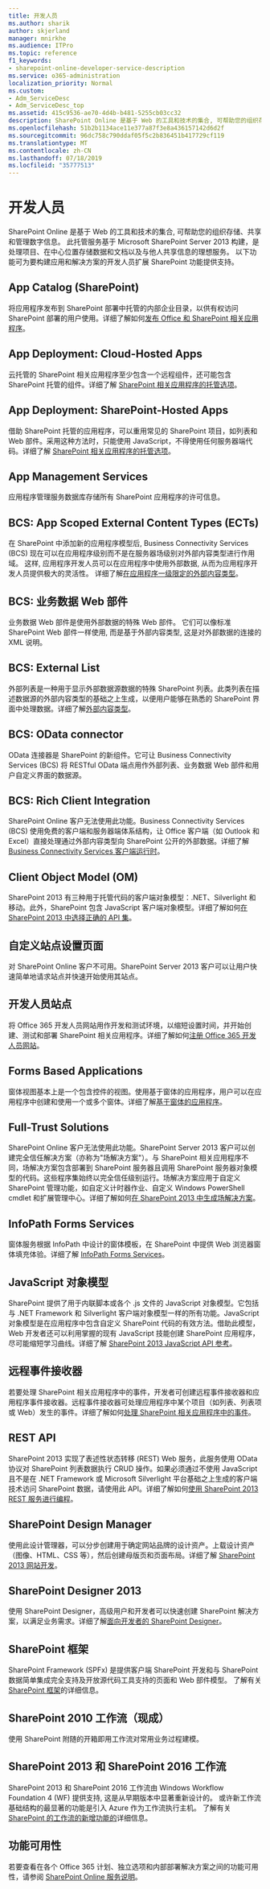 ```yaml
---
title: 开发人员
ms.author: sharik
author: skjerland
manager: mnirkhe
ms.audience: ITPro
ms.topic: reference
f1_keywords:
- sharepoint-online-developer-service-description
ms.service: o365-administration
localization_priority: Normal
ms.custom:
- Adm_ServiceDesc
- Adm_ServiceDesc_top
ms.assetid: 415c9536-ae70-4d4b-b481-5255cb03cc32
description: SharePoint Online 是基于 Web 的工具和技术的集合, 可帮助您的组织存储、共享和管理数字信息。 此托管服务基于 Microsoft SharePoint Server 2013 构建，是处理项目、在中心位置存储数据和文档以及与他人共享信息的理想服务。 以下功能可为要构建应用和解决方案的开发人员扩展 SharePoint 功能提供支持。
ms.openlocfilehash: 51b2b1134ace11e377a87f3e8a436157142d6d2f
ms.sourcegitcommit: 96dc758c790ddaf05f5c2b836451b417729cf119
ms.translationtype: MT
ms.contentlocale: zh-CN
ms.lasthandoff: 07/18/2019
ms.locfileid: "35777513"
---
```

# <a name="developer"></a>开发人员

SharePoint Online 是基于 Web 的工具和技术的集合, 可帮助您的组织存储、共享和管理数字信息。 此托管服务基于 Microsoft SharePoint Server 2013 构建，是处理项目、在中心位置存储数据和文档以及与他人共享信息的理想服务。 以下功能可为要构建应用和解决方案的开发人员扩展 SharePoint 功能提供支持。
  
## <a name="app-catalog-sharepoint"></a>App Catalog (SharePoint)
<a name="bkmk_AppCatalogSharePoint"> </a>

将应用程序发布到 SharePoint 部署中托管的内部企业目录，以供有权访问 SharePoint 部署的用户使用。详细了解如何[发布 Office 和 SharePoint 相关应用程序](https://docs.microsoft.com/office/dev/store/submit-to-the-office-store)。
  
## <a name="app-deployment-cloud-hosted-apps"></a>App Deployment: Cloud-Hosted Apps
<a name="bkmk_AppDeploymentCloudHostedApps"> </a>

云托管的 SharePoint 相关应用程序至少包含一个远程组件，还可能包含 SharePoint 托管的组件。详细了解 [SharePoint 相关应用程序的托管选项](https://docs.microsoft.com/sharepoint/dev/sp-add-ins/choose-patterns-for-developing-and-hosting-your-sharepoint-add-in)。 
  
## <a name="app-deployment-sharepoint-hosted-apps"></a>App Deployment: SharePoint-Hosted Apps
<a name="bkmk_AppDeploymentSharePointHostedApps"> </a>

借助 SharePoint 托管的应用程序，可以重用常见的 SharePoint 项目，如列表和 Web 部件。采用这种方法时，只能使用 JavaScript，不得使用任何服务器端代码。详细了解 [SharePoint 相关应用程序的托管选项](https://docs.microsoft.com/sharepoint/dev/sp-add-ins/choose-patterns-for-developing-and-hosting-your-sharepoint-add-in)。
  
## <a name="app-management-services"></a>App Management Services
<a name="bkmk_AppManagementServices"> </a>

应用程序管理服务数据库存储所有 SharePoint 应用程序的许可信息。 
  
## <a name="bcs-app-scoped-external-content-types-ects"></a>BCS: App Scoped External Content Types (ECTs)
<a name="bkmk_AppScopedExternalContentTypes"> </a>

在 SharePoint 中添加新的应用程序模型后, Business Connectivity Services (BCS) 现在可以在应用程序级别而不是在服务器场级别对外部内容类型进行作用域。 这样, 应用程序开发人员可以在应用程序中使用外部数据, 从而为应用程序开发人员提供极大的灵活性。 详细了解[在应用程序一级限定的外部内容类型](https://docs.microsoft.com/sharepoint/dev/general-development/add-in-scoped-external-content-types-in-sharepoint)。
  
## <a name="bcs-business-data-web-parts"></a>BCS: 业务数据 Web 部件
<a name="bkmk_BCSBusinessDataWebparts"> </a>

业务数据 Web 部件是使用外部数据的特殊 Web 部件。 它们可以像标准 SharePoint Web 部件一样使用, 而是基于外部内容类型, 这是对外部数据的连接的 XML 说明。 
  
## <a name="bcs-external-list"></a>BCS: External List
<a name="bkmk_BCSExternalList"> </a>

外部列表是一种用于显示外部数据源数据的特殊 SharePoint 列表。此类列表在描述数据源的外部内容类型的基础之上生成，以便用户能够在熟悉的 SharePoint 界面中处理数据。详细了解[外部内容类型](https://docs.microsoft.com/SharePoint/administration/deploy-an-on-premises-solution)。 
  
## <a name="bcs-odata-connector"></a>BCS: OData connector
<a name="bkmk_OdataConnector"> </a>

OData 连接器是 SharePoint 的新组件。它可让 Business Connectivity Services (BCS) 将 RESTful OData 端点用作外部列表、业务数据 Web 部件和用户自定义界面的数据源。
  
## <a name="bcs-rich-client-integration"></a>BCS: Rich Client Integration
<a name="bkmk_BCSRichClientIntegration"> </a>

SharePoint Online 客户无法使用此功能。Business Connectivity Services (BCS) 使用免费的客户端和服务器端体系结构，让 Office 客户端（如 Outlook 和 Excel）直接处理通过外部内容类型向 SharePoint 公开的外部数据。详细了解 [Business Connectivity Services 客户端运行时](https://docs.microsoft.com/previous-versions/office/developer/sharepoint-2010/ee559310(v=office.14))。
  
## <a name="client-object-model-om"></a>Client Object Model (OM)
<a name="bkmk_ClientObjectModel"> </a>

SharePoint 2013 有三种用于托管代码的客户端对象模型：.NET、Silverlight 和移动。此外，SharePoint 包含 JavaScript 客户端对象模型。详细了解如何[在 SharePoint 2013 中选择正确的 API 集](https://docs.microsoft.com/sharepoint/dev/general-development/choose-the-right-api-set-in-sharepoint)。
  
## <a name="custom-site-provisioning-page"></a>自定义站点设置页面
<a name="bkmk_CustomSiteProvisioning"> </a>

对 SharePoint Online 客户不可用。SharePoint Server 2013 客户可以让用户快速简单地请求站点并快速开始使用其站点。
  
## <a name="developer-site"></a>开发人员站点
<a name="bkmk_DeveloperSite"> </a>

将 Office 365 开发人员网站用作开发和测试环境，以缩短设置时间，并开始创建、测试和部署 SharePoint 相关应用程序。详细了解如何[注册 Office 365 开发人员网站](https://docs.microsoft.com/sharepoint/dev/sp-add-ins/create-a-developer-site-on-an-existing-office-365-subscription)。
  
## <a name="forms-based-applications"></a>Forms Based Applications
<a name="bkmk_FormsBasedApplications"> </a>

窗体视图基本上是一个包含控件的视图。使用基于窗体的应用程序，用户可以在应用程序中创建和使用一个或多个窗体。详细了解[基于窗体的应用程序](https://docs.microsoft.com/previous-versions/visualstudio/visual-studio-6.0/aa733955(v=vs.60))。
  
## <a name="full-trust-solutions"></a>Full-Trust Solutions
<a name="bkmk_FullTrustSolutions"> </a>

SharePoint Online 客户无法使用此功能。SharePoint Server 2013 客户可以创建完全信任解决方案（亦称为"场解决方案"）。与 SharePoint 相关应用程序不同，场解决方案包含部署到 SharePoint 服务器且调用 SharePoint 服务器对象模型的代码。这些程序集始终以完全信任级别运行。场解决方案应用于自定义 SharePoint 管理功能，如自定义计时器作业、自定义 Windows PowerShell cmdlet 和扩展管理中心。详细了解如何[在 SharePoint 2013 中生成场解决方案](https://docs.microsoft.com/sharepoint/dev/general-development/build-farm-solutions-in-sharepoint)。
  
## <a name="infopath-forms-services"></a>InfoPath Forms Services
<a name="bkmk_InfoPathFormsServices"> </a>

窗体服务根据 InfoPath 中设计的窗体模板，在 SharePoint 中提供 Web 浏览器窗体填充体验。详细了解 [InfoPath Forms Services](https://docs.microsoft.com/previous-versions/office/developer/sharepoint-2007/ms540731(v=office.12))。
  
## <a name="javascript-object-model"></a>JavaScript 对象模型
<a name="bkmk_JavaScriptObjectModel"> </a>

SharePoint 提供了用于内联脚本或各个 .js 文件的 JavaScript 对象模型。它包括与 .NET Framework 和 Silverlight 客户端对象模型一样的所有功能。JavaScript 对象模型是在应用程序中包含自定义 SharePoint 代码的有效方法。借助此模型，Web 开发者还可以利用掌握的现有 JavaScript 技能创建 SharePoint 应用程序，尽可能缩短学习曲线。详细了解 [SharePoint 2013 JavaScript API 参考](https://docs.microsoft.com/previous-versions/office/sharepoint-visio/jj193034(v=office.15))。
  
## <a name="remote-event-receiver"></a>远程事件接收器
<a name="bkmk_RemoteEventReceiver"> </a>

若要处理 SharePoint 相关应用程序中的事件，开发者可创建远程事件接收器和应用程序事件接收器。远程事件接收器可处理应用程序中某个项目（如列表、列表项或 Web）发生的事件。详细了解如何[处理 SharePoint 相关应用程序中的事件](https://docs.microsoft.com/sharepoint/dev/sp-add-ins/handle-events-in-sharepoint-add-ins)。 
  
## <a name="rest-apis"></a>REST API
<a name="bkmk_RESTAPI"> </a>

SharePoint 2013 实现了表述性状态转移 (REST) Web 服务，此服务使用 OData 协议对 SharePoint 列表数据执行 CRUD 操作。如果必须通过不使用 JavaScript 且不是在 .NET Framework 或 Microsoft Silverlight 平台基础之上生成的客户端技术访问 SharePoint 数据，请使用此 API。详细了解如何[使用 SharePoint 2013 REST 服务进行编程](https://docs.microsoft.com/sharepoint/dev/sp-add-ins/use-odata-query-operations-in-sharepoint-rest-requests)。
  
## <a name="sharepoint-design-manager"></a>SharePoint Design Manager
<a name="bkmk_SharePointDesignerManager"> </a>

使用此设计管理器，可以分步创建用于确定网站品牌的设计资产。上载设计资产（图像、HTML、CSS 等），然后创建母版页和页面布局。详细了解 [SharePoint 2013 网站开发](https://docs.microsoft.com/sharepoint/dev/general-development/what-s-new-with-sharepoint-site-development)。
  
## <a name="sharepoint-designer-2013"></a>SharePoint Designer 2013
<a name="bkmk_SharePointDesigner"> </a>

使用 SharePoint Designer，高级用户和开发者可以快速创建 SharePoint 解决方案，以满足业务需求。详细了解[面向开发者的 SharePoint Designer](https://go.microsoft.com/fwlink/?LinkId=271294)。
  
## <a name="sharepoint-framework"></a>SharePoint 框架
<a name="bkmk_SharePointFramework"> </a>

SharePoint Framework (SPFx) 是提供客户端 SharePoint 开发和与 SharePoint 数据简单集成完全支持及开放源代码工具支持的页面和 Web 部件模型。 了解有关[SharePoint 框架](https://docs.microsoft.com/sharepoint/dev/spfx/sharepoint-framework-overview)的详细信息。
  
## <a name="sharepoint-2010-workflows-out-of-the-box"></a>SharePoint 2010 工作流（现成）
<a name="bkmk_Worflow2010outofthebox"> </a>

使用 SharePoint 附随的开箱即用工作流对常用业务过程建模。
  
## <a name="sharepoint-2013-and-sharepoint-2016-workflows"></a>SharePoint 2013 和 SharePoint 2016 工作流
<a name="bkmk_Workflow2013"> </a>

SharePoint 2013 和 SharePoint 2016 工作流由 Windows Workflow Foundation 4 (WF) 提供支持, 这是从早期版本中显著重新设计的。 或许新工作流基础结构的最显著的功能是引入 Azure 作为工作流执行主机。 了解有关[SharePoint 的工作流的新增功能的](https://docs.microsoft.com/sharepoint/dev/general-development/what-s-new-in-workflows-for-sharepoint)详细信息。
  
## <a name="feature-availability"></a>功能可用性
<a name="bkmk_Workflow2013"> </a>

若要查看在各个 Office 365 计划、独立选项和内部部署解决方案之间的功能可用性，请参阅 [SharePoint Online 服务说明](sharepoint-online-service-description.md)。
  

